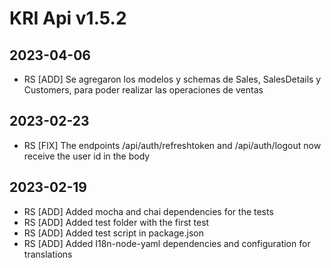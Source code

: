 # KRI Api v1.5.2

## 2023-04-06
- RS [ADD] Se agregaron los modelos y schemas de Sales, SalesDetails y Customers, para poder realizar las operaciones de ventas

## 2023-02-23
- RS [FIX] The endpoints /api/auth/refreshtoken and /api/auth/logout now receive the user id in the body

## 2023-02-19
- RS [ADD] Added mocha and chai dependencies for the tests
- RS [ADD] Added test folder with the first test
- RS [ADD] Added test script in package.json
- RS [ADD] Added I18n-node-yaml dependencies and configuration for translations

